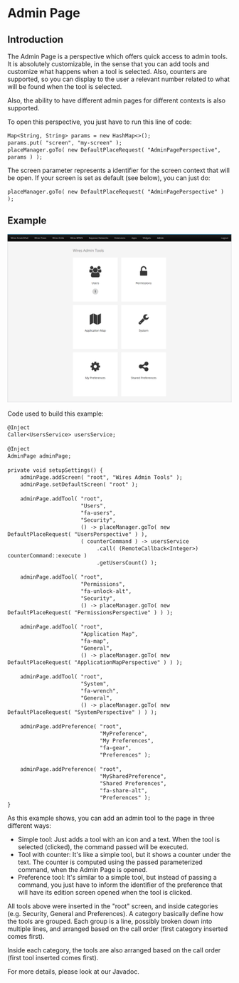 # Admin Page

## Introduction

The Admin Page is a perspective which offers quick access to admin tools. It is absolutely customizable, in the sense that you can add tools and customize what happens when a tool is selected. Also, counters are supported, so you can display to the user a relevant number related to what will be found when the tool is selected.

Also, the ability to have different admin pages for different contexts is also supported.

To open this perspective, you just have to run this line of code:
```
Map<String, String> params = new HashMap<>();
params.put( "screen", "my-screen" );
placeManager.goTo( new DefaultPlaceRequest( "AdminPagePerspective", params ) );
```
The screen parameter represents a identifier for the screen context that will be open. If your screen is set as default (see below), you can just do:
```
placeManager.goTo( new DefaultPlaceRequest( "AdminPagePerspective" ) );
```

## Example

![adminPage](adminPage.png)

Code used to build this example:

```
@Inject
Caller<UsersService> usersService;

@Inject
AdminPage adminPage;

private void setupSettings() {
    adminPage.addScreen( "root", "Wires Admin Tools" );
    adminPage.setDefaultScreen( "root" );

    adminPage.addTool( "root",
                       "Users",
                       "fa-users",
                       "Security",
                       () -> placeManager.goTo( new DefaultPlaceRequest( "UsersPerspective" ) ),
                       ( counterCommand ) -> usersService
                            .call( (RemoteCallback<Integer>) counterCommand::execute )
                            .getUsersCount() );

    adminPage.addTool( "root",
                       "Permissions",
                       "fa-unlock-alt",
                       "Security",
                       () -> placeManager.goTo( new DefaultPlaceRequest( "PermissionsPerspective" ) ) );

    adminPage.addTool( "root",
                       "Application Map",
                       "fa-map",
                       "General",
                       () -> placeManager.goTo( new DefaultPlaceRequest( "ApplicationMapPerspective" ) ) );

    adminPage.addTool( "root",
                       "System",
                       "fa-wrench",
                       "General",
                       () -> placeManager.goTo( new DefaultPlaceRequest( "SystemPerspective" ) ) );

    adminPage.addPreference( "root",
                             "MyPreference",
                             "My Preferences",
                             "fa-gear",
                             "Preferences" );

    adminPage.addPreference( "root",
                             "MySharedPreference",
                             "Shared Preferences",
                             "fa-share-alt",
                             "Preferences" );
}
```

As this example shows, you can add an admin tool to the page in three different ways:
* Simple tool: Just adds a tool with an icon and a text. When the tool is selected (clicked), the command passed will be executed.
* Tool with counter: It's like a simple tool, but it shows a counter under the text. The counter is computed using the passed parameterized command, when the Admin Page is opened.
* Preference tool: It's similar to a simple tool, but instead of passing a command, you just have to inform the identifier of the preference that will have its edition screen opened when the tool is clicked.

All tools above were inserted in the "root" screen, and inside categories (e.g. Security, General and Preferences). A category basically define how the tools are grouped. Each group is a line, possibly broken down into multiple lines, and arranged based on the call order (first category inserted comes first).

Inside each category, the tools are also arranged based on the call order (first tool inserted comes first).

For more details, please look at our Javadoc.
